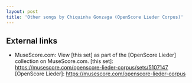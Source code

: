```yaml
---
layout: post
title: 'Other songs by Chiquinha Gonzaga (OpenScore Lieder Corpus)'
---
```


## External links

- MuseScore.com: View [this set] as part of the [OpenScore Lieder] collection on MuseScore.com.
[this set]: https://musescore.com/openscore-lieder-corpus/sets/5107147
[OpenScore Lieder]: https://musescore.com/openscore-lieder-corpus
